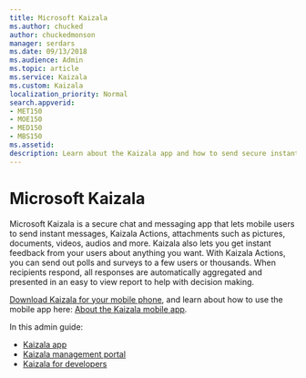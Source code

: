```yaml
---
title: Microsoft Kaizala
ms.author: chucked
author: chuckedmonson
manager: serdars
ms.date: 09/13/2018
ms.audience: Admin
ms.topic: article
ms.service: Kaizala
ms.custom: Kaizala
localization_priority: Normal
search.appverid:
- MET150
- MOE150
- MED150
- MBS150
ms.assetid: 
description: Learn about the Kaizala app and how to send secure instant messages, Kaizala Actions, attachments, and more.
---
```


# Microsoft Kaizala

Microsoft Kaizala is a secure chat and messaging app that lets mobile users to send instant messages, Kaizala Actions, attachments such as pictures, documents, videos, audios and more. Kaizala also lets you get instant feedback from your users about anything you want. With Kaizala Actions, you can send out polls and surveys to a few users or thousands. When recipients respond, all responses are automatically aggregated and presented in an easy to view report to help with decision making.
  
[Download Kaizala for your mobile phone](https://go.microsoft.com/fwlink/p/?linkid=851074), and learn about how to use the mobile app here: [About the Kaizala mobile app](kaizala-mobile-app.md).

In this admin guide:

- [Kaizala app](kaizala-app.md)
- [Kaizala management portal](kaizala-management-portal.md)
- [Kaizala for developers](kaizala-for-developers.md)
